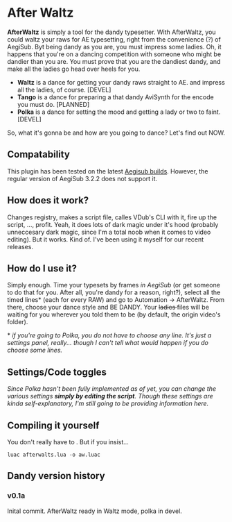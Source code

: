 # After Waltz

**AfterWaltz** is simply a tool for the dandy typesetter. With AfterWaltz, you could waltz your raws for AE typesetting, right from the convenience (?) of AegiSub. Byt being dandy as you are, you must impress some ladies. Oh, it happens that you're on a dancing competition with someone who might be dandier than you are. You must prove that you are the dandiest dandy, and make all the ladies go head over heels for you.

* **Waltz** is a dance for getting your dandy raws straight to AE. and impress all the ladies, of course. [DEVEL]
* **Tango** is a dance for preparing a that dandy AviSynth for the encode you must do. [PLANNED]
* **Polka** is a dance for setting the mood and getting a lady or two to faint. [DEVEL]

So, what it's gonna be and how are you going to dance? Let's find out NOW.

## Compatability
This plugin has been tested on the latest [Aegisub builds](http://plorkyeran.com/aegisub/). However, the regular version of AegiSub 3.2.2 does not support it.

## How does it work?
Changes registry, makes a script file, calles VDub's CLI with it, fire up the script, ..., profit. Yeah, it does lots of dark magic under it's hood (probably unneccesary dark magic, since I'm a total noob when it comes to video editing). But it works. Kind of. I've been using it myself for our recent releases.

## How do I use it?
Simply enough. Time your typesets by frames *in AegiSub* (or get someone to do that for you. After all, you're dandy for a reason, right?), select all the timed lines* (each for every RAW) and go to Automation -> AfterWaltz. From there, choose your dance style and BE DANDY.
Your <s>ladies </s>files will be waiting for you wherever you told them  to be (by default, the origin video's folder).

 \* *if you're going to Polka, you do not have to choose any line. It's just a settings panel, really... though I can't tell what would happen if you do choose some lines.*

## Settings/Code toggles
*Since Polka hasn't been fully implemented as of yet, you can change the various settings **simply by editing the script**. Though these settings are kinda self-explanatory, I'm still going to be providing information here.*

## Compiling it yourself
You don't really have to . But if you insist...

```
luac afterwalts.lua -o aw.luac
```

## Dandy version history
### v0.1a
Inital commit. AfterWaltz ready in Waltz mode, polka in devel.